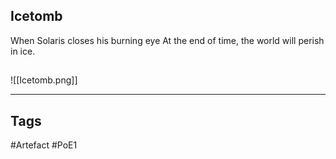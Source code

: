 ## Icetomb
When Solaris closes his burning eye
At the end of time,
the world will perish in ice.
##
![[Icetomb.png]]

---
## Tags
#Artefact
#PoE1
